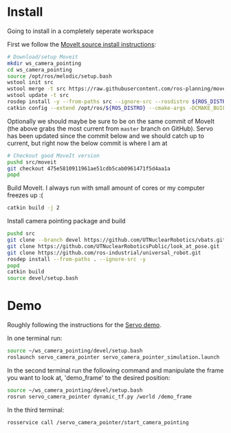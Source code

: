 # Install
Going to install in a completely seperate workspace

First we follow the [MoveIt source install instructions](https://moveit.ros.org/install/source/):

```sh
# Download/setup Moveit
mkdir ws_camera_pointing
cd ws_camera_pointing
source /opt/ros/melodic/setup.bash
wstool init src
wstool merge -t src https://raw.githubusercontent.com/ros-planning/moveit/master/moveit.rosinstall
wstool update -t src
rosdep install -y --from-paths src --ignore-src --rosdistro ${ROS_DISTRO}
catkin config --extend /opt/ros/${ROS_DISTRO} --cmake-args -DCMAKE_BUILD_TYPE=Release 
```

Optionally we should maybe be sure to be on the same commit of MoveIt (the above grabs the most current from `master` branch on GitHub). Servo has been updated since the commit below and we should catch up to current, but right now the below commit is where I am at

```sh
# Checkout good MoveIt version
pushd src/moveit
git checkout 475e5810911961ae51cdb5cab0961471f5d4aa1a
popd
```

Build MoveIt. I always run with small amount of cores or my computer freezes up :(

```sh
catkin build -j 2
```

Install camera pointing package and build
```sh
pushd src
git clone --branch devel https://github.com/UTNuclearRobotics/vbats.git
git clone https://github.com/UTNuclearRoboticsPublic/look_at_pose.git
git clone https://github.com/ros-industrial/universal_robot.git
rosdep install --from-paths . --ignore-src -y
popd
catkin build
source devel/setup.bash
```

# Demo
Roughly following the instructions for the [Servo demo](https://github.com/ros-planning/moveit/tree/master/moveit_ros/moveit_servo).

In one terminal run:
```sh
source ~/ws_camera_pointing/devel/setup.bash
roslaunch servo_camera_pointer servo_camera_pointer_simulation.launch
```
In the second terminal run the following command and manipulate the frame you want to look at, 'demo_frame' to the desired position:
```sh
source ~/ws_camera_pointing/devel/setup.bash
rosrun servo_camera_pointer dynamic_tf.py /world /demo_frame
```
In the third terminal:
```sh
rosservice call /servo_camera_pointer/start_camera_pointing
```
